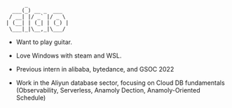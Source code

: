           _
      ___(_) __ _  ___
     / __| |/ _` |/ _ \
    | (__| | (_| | (_) |
     \___|_|\__,_|\___/


- Want to play guitar.

- Love Windows with steam and WSL.
  
- Previous intern in alibaba, bytedance, and GSOC 2022

- Work in the Aliyun database sector, focusing on Cloud DB fundamentals (Observability, Serverless, Anamoly Dection, Anamoly-Oriented Schedule)
  




<!-- ![wakatime](https://github-readme-stats.vercel.app/api/wakatime?username=noneback&&layout=compact) -->

